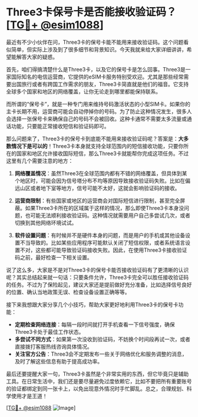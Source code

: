 # Three3卡保号卡是否能接收验证码？[[TG💪+ @esim1088](https://t.me/s/esim1088)]

最近有不少小伙伴在问，Three3卡的保号卡能不能用来接收验证码。这个问题看似简单，但实际上涉及到了很多细节和背景知识。今天我就来给大家详细讲讲，希望能解答大家的疑惑。

首先，咱们得搞清楚什么是Three3卡，以及它的保号卡是怎么回事。Three3是一家国际知名的电信运营商，它提供的eSIM卡服务特别受欢迎。尤其是那些经常需要出国旅行或者有跨国工作需求的朋友，Three3卡简直就是他们的福音。它支持全球多个国家和地区的网络覆盖，让你无论走到哪里都能保持联系。

而所谓的“保号卡”，就是一种专门用来维持号码激活状态的小型SIM卡。如果你的主卡长期不用，运营商可能会自动停掉你的号码。为了防止这种情况发生，很多人会选择一张保号卡来确保自己的号码不会被回收。这种卡通常不需要太多流量或通话功能，只要能正常接收短信和验证码即可。

那么问题来了，Three3卡的保号卡到底能不能用来接收验证码呢？答案是：**大多数情况下是可以的**！Three3卡本身就支持全球范围内的短信接收功能，只要你所在的国家和地区允许接收国际短信，那么Three3卡就能帮你完成这项任务。不过这里有几个需要注意的地方：

1. **网络覆盖情况**：虽然Three3在全球范围内都有不错的网络覆盖，但具体到某个地区时，可能会因为信号塔分布不均等原因导致接收验证码失败。比如在偏远山区或者地下室等地方，信号可能不太好，这就会影响验证码的接收。

2. **运营商限制**：有些国家或地区的运营商会对国际短信进行限制，甚至完全屏蔽。如果Three3卡所在的区域属于这样的情况，那么即使Three3卡本身没问题，也可能无法顺利接收验证码。这种情况就需要用户自己多尝试几次，或者切换到其他网络环境试试。

3. **软件设置问题**：有时候并不是硬件本身的问题，而是用户的手机或其他设备设置不当导致的。比如某些应用程序可能默认关闭了短信权限，或者系统语言设置不对，这些都可能导致验证码接收失败。因此，在使用Three3卡接收验证码之前，最好检查一下相关设置。

说了这么多，大家是不是对Three3卡的保号卡能否接收验证码有了更清晰的认识呢？其实总结起来就一句话：只要条件允许，Three3卡完全可以胜任接收验证码的任务。不过为了保险起见，建议大家还是提前做好充分准备，比如选择信号良好的位置、确认当地政策无误、检查设备设置正确等等。

接下来我想跟大家分享几个小技巧，帮助大家更好地利用Three3卡的保号卡功能：

- **定期检查网络连接**：每隔一段时间就打开手机查看一下信号强度，确保Three3卡处于最佳工作状态。
- **多尝试不同方式**：如果第一次没收到验证码，不妨换个时间段再试一次，或者直接拨打客服热线咨询具体情况。
- **关注官方公告**：Three3会不定期发布一些关于网络优化和服务调整的消息，及时了解这些信息有助于提高成功率。

最后还要提醒大家一句，Three3卡虽然是个非常实用的东西，但它毕竟只是辅助工具。在日常生活中，我们还是要尽量避免过度依赖它，比如不要把所有重要账号的验证都绑定到同一张卡上，以免出现意外情况时手忙脚乱。总之，合理规划、科学使用才是王道！

[[TG💪+ @esim1088](https://t.me/s/esim1088) ![Image](https://i.postimg.cc/4NQfJmqS/Snipaste-2025-05-13-00-14-12.png)]
